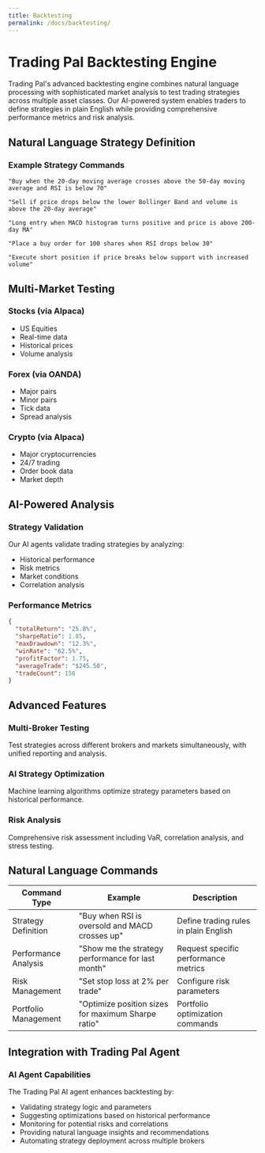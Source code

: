 ```yaml
---
title: Backtesting
permalink: /docs/backtesting/
---
```


# Trading Pal Backtesting Engine

Trading Pal's advanced backtesting engine combines natural language processing with sophisticated market analysis to test trading strategies across multiple asset classes. Our AI-powered system enables traders to define strategies in plain English while providing comprehensive performance metrics and risk analysis.

## Natural Language Strategy Definition

### Example Strategy Commands
```text
"Buy when the 20-day moving average crosses above the 50-day moving average and RSI is below 70"

"Sell if price drops below the lower Bollinger Band and volume is above the 20-day average"

"Long entry when MACD histogram turns positive and price is above 200-day MA"

"Place a buy order for 100 shares when RSI drops below 30"

"Execute short position if price breaks below support with increased volume"
```

## Multi-Market Testing

### Stocks (via Alpaca)
- US Equities
- Real-time data
- Historical prices
- Volume analysis

### Forex (via OANDA)
- Major pairs
- Minor pairs
- Tick data
- Spread analysis

### Crypto (via Alpaca)
- Major cryptocurrencies
- 24/7 trading
- Order book data
- Market depth

## AI-Powered Analysis

### Strategy Validation
Our AI agents validate trading strategies by analyzing:
- Historical performance
- Risk metrics
- Market conditions
- Correlation analysis

### Performance Metrics
```json
{
  "totalReturn": "25.8%",
  "sharpeRatio": 1.85,
  "maxDrawdown": "12.3%",
  "winRate": "62.5%",
  "profitFactor": 1.75,
  "averageTrade": "$245.50",
  "tradeCount": 156
}
```

## Advanced Features

### Multi-Broker Testing
Test strategies across different brokers and markets simultaneously, with unified reporting and analysis.

### AI Strategy Optimization
Machine learning algorithms optimize strategy parameters based on historical performance.

### Risk Analysis
Comprehensive risk assessment including VaR, correlation analysis, and stress testing.

## Natural Language Commands

| Command Type | Example | Description |
|--------------|---------|-------------|
| Strategy Definition | "Buy when RSI is oversold and MACD crosses up" | Define trading rules in plain English |
| Performance Analysis | "Show me the strategy performance for last month" | Request specific performance metrics |
| Risk Management | "Set stop loss at 2% per trade" | Configure risk parameters |
| Portfolio Management | "Optimize position sizes for maximum Sharpe ratio" | Portfolio optimization commands |

## Integration with Trading Pal Agent

### AI Agent Capabilities
The Trading Pal AI agent enhances backtesting by:

- Validating strategy logic and parameters
- Suggesting optimizations based on historical performance
- Monitoring for potential risks and correlations
- Providing natural language insights and recommendations
- Automating strategy deployment across multiple brokers
